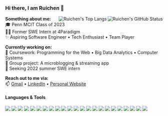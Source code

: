 ### Hi there, I am Ruichen 👋

<!--

[![Ruichen's GitHub stats](https://github-readme-stats.vercel.app/api?username=ruichen199801)](https://github.com/anuraghazra/github-readme-stats)

[![Top Langs](https://github-readme-stats.vercel.app/api/top-langs/?username=ruichen199801)](https://github.com/anuraghazra/github-readme-stats)

[![Ruichen's GitHub stats](https://github-readme-stats.vercel.app/api?username=ruichen199801)](https://github.com/anuraghazra/github-readme-stats)
[![Top Langs](https://github-readme-stats.vercel.app/api/top-langs/?username=ruichen199801&layout=compact)](https://github.com/anuraghazra/github-readme-stats)

<a href="ruichenzhang.com">
 <img align="right" src="https://github-readme-stats.vercel.app/api?username=ruichen199801&show_icons=true" alt="Ruichen's GitHub Status" />
</a>


- 🔭 I’m currently working on ...
- 🌱 I’m currently learning ...
- 👯 I’m looking to collaborate on ...
- 🤔 I’m looking for help with ...
- 💬 Ask me about ...
- 📫 How to reach me: ...
- 😄 Pronouns: ...
- ⚡ Fun fact: ...
-->

<a href="">
 <img align="right" src="https://github-readme-stats.vercel.app/api?username=ruichen199801&show_icons=true" alt="Ruichen's GitHub Status" />
</a>

<a href="">
 <img align="right" src="https://github-readme-stats.vercel.app/api/top-langs/?username=ruichen199801&layout=compact)](https://github.com/anuraghazra/github-readme-stats" alt="Ruichen's Top Langs" />
</a>

**Something about me:**
<br>🎓 Penn MCIT Class of 2023
<br>👨‍💻 Former SWE Intern at 4Paradigm
<br>✨ Aspiring Software Engineer • Tech Enthusiast • Team Player

**Currently working on:**
<br>📖 Coursework: Programming for the Web • Big Data Analytics • Computer Systems
<br>👯 Group project: A microblogging & streaming app
<br>💼 Seeking 2022 summer SWE intern

**Reach out to me via:**
<br>📫 [Gmail](ruichenz@seas.upenn.edu) • [LinkedIn](https://www.linkedin.com/in/ruichen-zhang/) • [Personal Website](http://ruichenzhang.com/)

#### Languages & Tools

<img src="http://img.shields.io/badge/-Java-F89820?style=flat&logo=java&logoColor=white"> <img src="https://img.shields.io/badge/-Python-black?style=flat&logo=python&logoColor=white"> <img src="https://img.shields.io/badge/-JavaScript-eed718?style=flat&logo=javascript&logoColor=ffffff"> <img src="https://img.shields.io/badge/-C-659ad2?style=flat&logo=c%2B%2B&logoColor=ffffff"> <img src="https://img.shields.io/badge/-React-000000?style=flat&logo=react&logoColor=00c8ff"> <img src = "https://img.shields.io/badge/-HTML5-E34F26?style=flat&logo=html5&logoColor=white"> <img src = "https://img.shields.io/badge/-CSS3-1572B6?style=flat&logo=css3&logoColor=white"> <img src="https://img.shields.io/badge/-Bootstrap-563D7C?style=flat&logo=bootstrap&logoColor=white"> <img src="https://img.shields.io/badge/-Spring Boot-4DB33D?style=flat&logo=spring&logoColor=FFFFFF"> <img src="https://img.shields.io/badge/-Node.js-3C873A?style=flat&logo=Node.js&logoColor=white"> <img src="https://img.shields.io/badge/-Express.js-787878?style=flat&logo=express&logoColor=ffffff"> <img src="https://img.shields.io/badge/-MySQL-F29111?style=flat&logo=mysql&logoColor=FFFFFF"> <img src="https://img.shields.io/badge/-Elasticsearch-FFA611?style=flat&logo=elasticsearch&logoColor=FFFFFF"> <img src="https://img.shields.io/badge/-MongoDB-4DB33D?style=flat&logo=mongodb&logoColor=FFFFFF"> <img src="https://img.shields.io/badge/-Flink-cc6699?style=flat&logo=apache-flink&logoColor=ffffff"> <img src="https://img.shields.io/badge/-Spark-F29111?style=flat&logo=apache-spark&logoColor=FFFFFF"> <img src="http://img.shields.io/badge/-AWS-F89820?style=flat&logo=amazon&logoColor=white"> <img src="http://img.shields.io/badge/-Google%20Cloud%20Platform-4285F4?style=flat&logo=google%20cloud&logoColor=white"> <img src="http://img.shields.io/badge/-Heroku-430098?style=flat&logo=heroku&logoColor=white"> <img src="https://img.shields.io/badge/-Docker-659ad2?style=flat&logo=docker&logoColor=ffffff"> <img src="http://img.shields.io/badge/-Kubernetes-007ACC?style=flat&logo=kubernetes&logoColor=white"> <img src="http://img.shields.io/badge/-Git-F1502F?style=flat&logo=git&logoColor=FFFFFF"> <img src="http://img.shields.io/badge/-Github-000000?style=flat&logo=github&logoColor=FFFFFF">

